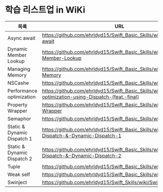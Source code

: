 # 학습 리스트업 in WiKi

| 목록 | URL |
| ------ | ------ |
| Async await | https://github.com/ehrldyd15/Swift_Basic_Skills/wiki/Async---await |
| Dynamic Member Lookup | https://github.com/ehrldyd15/Swift_Basic_Skills/wiki/Dynamic-Member-Lookup |
| Managing Memory | https://github.com/ehrldyd15/Swift_Basic_Skills/wiki/Managing-Memory |
| NSCashe | https://github.com/ehrldyd15/Swift_Basic_Skills/wiki/NSCache |
| Performance optimization | https://github.com/ehrldyd15/Swift_Basic_Skills/wiki/Performance-optimization-using-Dispatch-(feat.-final) |
| Property Wrapper | https://github.com/ehrldyd15/Swift_Basic_Skills/wiki/Property-Wrapper |
| Semaphor | https://github.com/ehrldyd15/Swift_Basic_Skills/wiki/Semaphor |
| Static & Dynamic Dispatch 1 | https://github.com/ehrldyd15/Swift_Basic_Skills/wiki/Static-Dispatch-&-Dynamic-Dispatch-1 |
| Static & Dynamic Dispatch 2 | https://github.com/ehrldyd15/Swift_Basic_Skills/wiki/Static-Dispatch-&-Dynamic-Dispatch-2 |
| Tuple | https://github.com/ehrldyd15/Swift_Basic_Skills/wiki/Tuple |
| Weak self | https://github.com/ehrldyd15/Swift_Basic_Skills/wiki/Weak-self |
| Swinject | https://github.com/ehrldyd15/Swift_Skills/wiki/Swinject |

